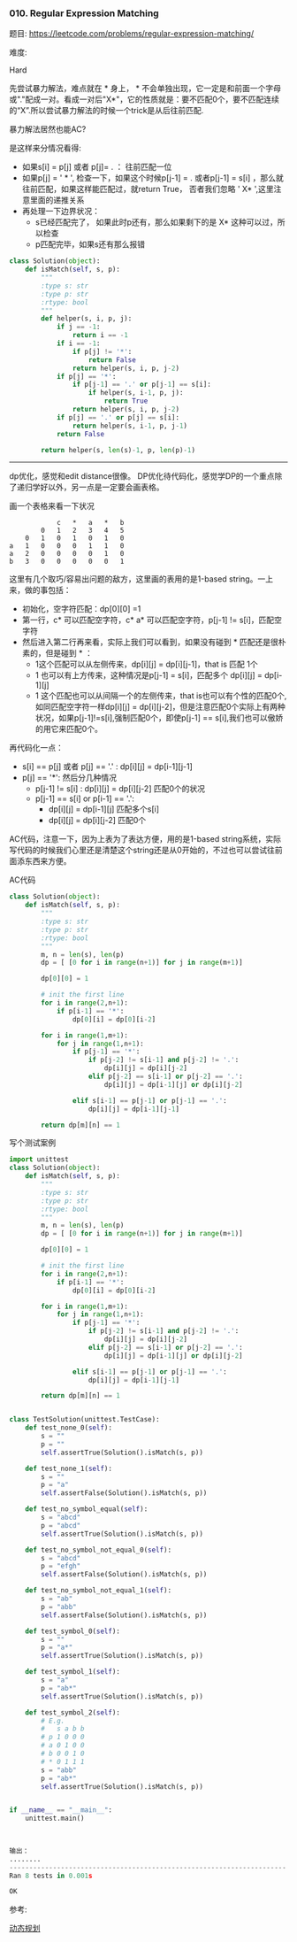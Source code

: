 ### 010. Regular Expression Matching

题目:
<https://leetcode.com/problems/regular-expression-matching/>


难度:

Hard




先尝试暴力解法，难点就在 * 身上， * 不会单独出现，它一定是和前面一个字母或"."配成一对。看成一对后"X*"，它的性质就是：要不匹配0个，要不匹配连续的“X”.所以尝试暴力解法的时候一个trick是从后往前匹配.



暴力解法居然也能AC?

是这样来分情况看得:

- 如果s[i] = p[j] 或者 p[j]= . ： 往前匹配一位
- 如果p[j] = ' * ', 检查一下，如果这个时候p[j-1] = . 或者p[j-1] = s[i] ，那么就往前匹配，如果这样能匹配过，就return True， 否者我们忽略 ' X* ',这里注意里面的递推关系
- 再处理一下边界状况：
	- s已经匹配完了， 如果此时p还有，那么如果剩下的是 X* 这种可以过，所以检查
	- p匹配完毕，如果s还有那么报错

```python
class Solution(object):
    def isMatch(self, s, p):
        """
        :type s: str
        :type p: str
        :rtype: bool
        """
        def helper(s, i, p, j):
            if j == -1:
                return i == -1
            if i == -1:
                if p[j] != '*':
                    return False
                return helper(s, i, p, j-2)
            if p[j] == '*':
                if p[j-1] == '.' or p[j-1] == s[i]:
                    if helper(s, i-1, p, j):
                        return True
                return helper(s, i, p, j-2)
            if p[j] == '.' or p[j] == s[i]:
                return helper(s, i-1, p, j-1)
            return False

        return helper(s, len(s)-1, p, len(p)-1)
```



----------

dp优化，感觉和edit distance很像。 DP优化待代码化，感觉学DP的一个重点除了递归学好以外，另一点是一定要会画表格。


画一个表格来看一下状况

```
			c	*	a	*	b
		0	1	2	3	4	5
	0	1	0	1	0	1	0		
a	1	0	0	0	1	1	0					
a	2	0	0	0	0	1	0					
b	3	0	0	0	0	0	1			

```

这里有几个取巧/容易出问题的敌方，这里画的表用的是1-based string。一上来，做的事包括：

-	初始化，空字符匹配：dp[0][0] =1
-	第一行，c* 可以匹配空字符，c* a* 可以匹配空字符，p[j-1] != s[i]，匹配空字符
-	然后进入第二行再来看，实际上我们可以看到，如果没有碰到 * 匹配还是很朴素的，但是碰到 * ：
	- 1这个匹配可以从左侧传来，dp[i][j] = dp[i][j-1]，that is 匹配 1个
	- 1 也可以有上方传来，这种情况是p[j-1] = s[i]，匹配多个 dp[i][j] = dp[i-1][j]
	- 1 这个匹配也可以从间隔一个的左侧传来，that is也可以有个性的匹配0个,如同匹配空字符一样dp[i][j] = dp[i][j-2]，但是注意匹配0个实际上有两种状况，如果p[j-1]!=s[i],强制匹配0个，即使p[j-1] == s[i],我们也可以傲娇的用它来匹配0个。

再代码化一点：

- s[i] == p[j] 或者 p[j] == '.' : dp[i][j] = dp[i-1][j-1]
- p[j] == '*': 然后分几种情况
	- p[j-1] != s[i] : dp[i][j] = dp[i][j-2]  匹配0个的状况
	- p[j-1] == s[i] or p[i-1] == '.':
		- dp[i][j] = dp[i-1][j] 匹配多个s[i]
		- dp[i][j] = dp[i][j-2] 匹配0个

AC代码，注意一下，因为上表为了表达方便，用的是1-based string系统，实际写代码的时候我们心里还是清楚这个string还是从0开始的，不过也可以尝试往前面添东西来方便。


AC代码

```python
class Solution(object):
    def isMatch(self, s, p):
        """
        :type s: str
        :type p: str
        :rtype: bool
        """
        m, n = len(s), len(p)
        dp = [ [0 for i in range(n+1)] for j in range(m+1)]

        dp[0][0] = 1

        # init the first line
        for i in range(2,n+1):
            if p[i-1] == '*':
                dp[0][i] = dp[0][i-2]

        for i in range(1,m+1):
            for j in range(1,n+1):
                if p[j-1] == '*':
                    if p[j-2] != s[i-1] and p[j-2] != '.':
                        dp[i][j] = dp[i][j-2]
                    elif p[j-2] == s[i-1] or p[j-2] == '.':
                        dp[i][j] = dp[i-1][j] or dp[i][j-2]

                elif s[i-1] == p[j-1] or p[j-1] == '.':
                    dp[i][j] = dp[i-1][j-1]

        return dp[m][n] == 1 
```

写个测试案例
```python
import unittest
class Solution(object):
    def isMatch(self, s, p):
        """
        :type s: str
        :type p: str
        :rtype: bool
        """
        m, n = len(s), len(p)
        dp = [ [0 for i in range(n+1)] for j in range(m+1)]

        dp[0][0] = 1

        # init the first line
        for i in range(2,n+1):
            if p[i-1] == '*':
                dp[0][i] = dp[0][i-2]

        for i in range(1,m+1):
            for j in range(1,n+1):
                if p[j-1] == '*':
                    if p[j-2] != s[i-1] and p[j-2] != '.':
                        dp[i][j] = dp[i][j-2]
                    elif p[j-2] == s[i-1] or p[j-2] == '.':
                        dp[i][j] = dp[i-1][j] or dp[i][j-2]

                elif s[i-1] == p[j-1] or p[j-1] == '.':
                    dp[i][j] = dp[i-1][j-1]

        return dp[m][n] == 1


class TestSolution(unittest.TestCase):
    def test_none_0(self):
        s = ""
        p = ""
        self.assertTrue(Solution().isMatch(s, p))

    def test_none_1(self):
        s = ""
        p = "a"
        self.assertFalse(Solution().isMatch(s, p))

    def test_no_symbol_equal(self):
        s = "abcd"
        p = "abcd"
        self.assertTrue(Solution().isMatch(s, p))

    def test_no_symbol_not_equal_0(self):
        s = "abcd"
        p = "efgh"
        self.assertFalse(Solution().isMatch(s, p))

    def test_no_symbol_not_equal_1(self):
        s = "ab"
        p = "abb"
        self.assertFalse(Solution().isMatch(s, p))

    def test_symbol_0(self):
        s = ""
        p = "a*"
        self.assertTrue(Solution().isMatch(s, p))

    def test_symbol_1(self):
        s = "a"
        p = "ab*"
        self.assertTrue(Solution().isMatch(s, p))

    def test_symbol_2(self):
        # E.g.
        #   s a b b
        # p 1 0 0 0
        # a 0 1 0 0
        # b 0 0 1 0
        # * 0 1 1 1
        s = "abb"
        p = "ab*"
        self.assertTrue(Solution().isMatch(s, p))


if __name__ == "__main__":
    unittest.main()
    
    

输出：
........
----------------------------------------------------------------------
Ran 8 tests in 0.001s

OK
```

参考:


[动态规划](https://hk029.gitbooks.io/leetbook/content/动态规划/010.%20Regular%20Expression%20Matching/010.%20Regular%20Expression%20Matching.html)



